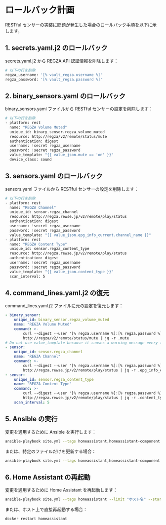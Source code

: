 # ロールバック計画

RESTful センサーの実装に問題が発生した場合のロールバック手順を以下に示します。

## 1. secrets.yaml.j2 のロールバック

secrets.yaml.j2 から REGZA API 認証情報を削除します：

```bash
# 以下の行を削除
regza_username: '[% vault_regza.username %]'
regza_password: '[% vault_regza.password %]'
```

## 2. binary_sensors.yaml のロールバック

binary_sensors.yaml ファイルから RESTful センサーの設定を削除します：

```bash
# 以下の行を削除
- platform: rest
  name: "REGZA Volume Muted"
  unique_id: binary_sensor.regza_volume_muted
  resource: http://regza/v2/remote/status/mute
  authentication: digest
  username: !secret regza_username
  password: !secret regza_password
  value_template: "{{ value_json.mute == 'on' }}"
  device_class: sound
```

## 3. sensors.yaml のロールバック

sensors.yaml ファイルから RESTful センサーの設定を削除します：

```bash
# 以下の行を削除
- platform: rest
  name: "REGZA Channel"
  unique_id: sensor.regza_channel
  resource: http://regza.rewse.jp/v2/remote/play/status
  authentication: digest
  username: !secret regza_username
  password: !secret regza_password
  value_template: "{{ value_json.epg_info_current.channel_name }}"
- platform: rest
  name: "REGZA Content Type"
  unique_id: sensor.regza_content_type
  resource: http://regza.rewse.jp/v2/remote/play/status
  authentication: digest
  username: !secret regza_username
  password: !secret regza_password
  value_template: "{{ value_json.content_type }}"
  scan_interval: 5
```

## 4. command_lines.yaml.j2 の復元

command_lines.yaml.j2 ファイルに元の設定を復元します：

```yaml
- binary_sensor:
    unique_id: binary_sensor.regza_volume_muted
    name: "REGZA Volume Muted"
    command: >-
        curl --digest --user '[% regza.username %]:[% regza.password %]' \
        http://regza/v2/remote/status/mute | jq -r .mute
# Do not use value_template because it causes a warning message every time
- sensor:
    unique_id: sensor.regza_channel
    name: "REGZA Channel"
    command: >-
        curl --digest --user '[% regza.username %]:[% regza.password %]' \
        http://regza.rewse.jp/v2/remote/play/status | jq -r .epg_info_current.channel_name
- sensor:
    unique_id: sensor.regza_content_type
    name: "REGZA Content Type"
    command: >-
        curl --digest --user '[% regza.username %]:[% regza.password %]' \
        http://regza.rewse.jp/v2/remote/play/status | jq -r .content_type
    scan_interval: 5
```

## 5. Ansible の実行

変更を適用するために Ansible を実行します：

```bash
ansible-playbook site.yml --tags homeassistant,homeassistant-component --limit "ホスト名"
```

または、特定のファイルだけを更新する場合：

```bash
ansible-playbook site.yml --tags homeassistant,homeassistant-component --limit "ホスト名" --start-at-task="Copy secrets.yaml"
```

## 6. Home Assistant の再起動

変更を適用するために Home Assistant を再起動します：

```bash
ansible-playbook site.yml --tags homeassistant --limit "ホスト名" --start-at-task="Restart homeassistant"
```

または、ホスト上で直接再起動する場合：

```bash
docker restart homeassistant
```

